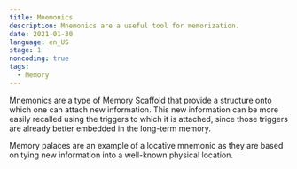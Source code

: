 ```yaml
---
title: Mnemonics
description: Mnemonics are a useful tool for memorization.
date: 2021-01-30
language: en_US
stage: 1
noncoding: true
tags:
  - Memory
---
```


Mnemonics are a type of Memory Scaffold that provide a structure onto which one can attach new information. This new information can be more easily recalled using the triggers to which it is attached, since those triggers are already better embedded in the long-term memory.

Memory palaces are an example of a locative mnemonic as they are based on tying new information into a well-known physical location.